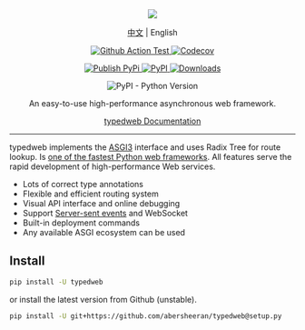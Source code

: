 <div align="center">

<img src="https://raw.githubusercontent.com/abersheeran/typedweb/master/docs/img/typedweb.png" />

<p>
<a href="https://github.com/abersheeran/typedweb/tree/master/README.md">中文</a>
|
English
</p>

<p>
<a href="https://github.com/abersheeran/typedweb/actions?query=workflow%3ATest">
<img src="https://github.com/abersheeran/typedweb/workflows/Test/badge.svg" alt="Github Action Test" />
</a>

<a href="https://app.codecov.io/gh/abersheeran/typedweb/">
<img alt="Codecov" src="https://img.shields.io/codecov/c/github/abersheeran/typedweb" />
</a>
</p>

<p>
<a href="https://github.com/abersheeran/typedweb/actions?query=workflow%3A%22Publish+PyPi%22">
<img src="https://github.com/abersheeran/typedweb/workflows/Publish%20PyPi/badge.svg" alt="Publish PyPi" />
</a>

<a href="https://pypi.org/project/typedweb/">
<img src="https://img.shields.io/pypi/v/typedweb" alt="PyPI" />
</a>

<a href="https://pepy.tech/project/typedweb">
<img src="https://static.pepy.tech/personalized-badge/typedweb?period=total&units=international_system&left_color=black&right_color=blue&left_text=PyPi%20Downloads" alt="Downloads">
</a>
</p>

<p>
<img src="https://img.shields.io/pypi/pyversions/typedweb" alt="PyPI - Python Version" />
</p>

An easy-to-use high-performance asynchronous web framework.

<a href="https://typedweb.aber.sh/stable/en/">typedweb Documentation</a>

</div>

---

typedweb implements the [ASGI3](http://asgi.readthedocs.io/en/latest/) interface and uses Radix Tree for route lookup. Is [one of the fastest Python web frameworks](https://github.com/the-benchmarker/web-frameworks). All features serve the rapid development of high-performance Web services.

- Lots of correct type annotations
- Flexible and efficient routing system
- Visual API interface and online debugging
- Support [Server-sent events](https://developer.mozilla.org/zh-CN/docs/Web/API/Server-sent_events/Using_server-sent_events) and WebSocket
- Built-in deployment commands
- Any available ASGI ecosystem can be used

## Install

```bash
pip install -U typedweb
```

or install the latest version from Github (unstable).

```bash
pip install -U git+https://github.com/abersheeran/typedweb@setup.py
```
